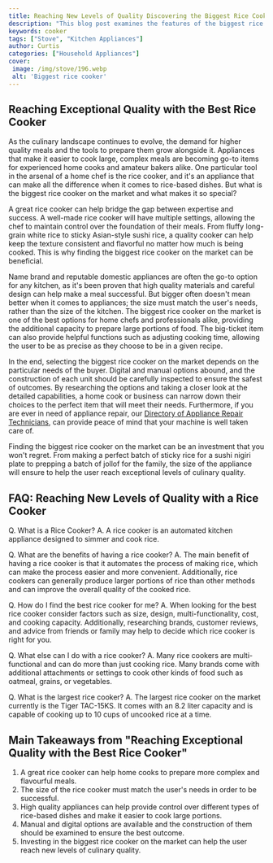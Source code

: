 ```yaml
---
title: Reaching New Levels of Quality Discovering the Biggest Rice Cooker
description: "This blog post examines the features of the biggest rice cooker available covering the potential of high quality cooking and finding the best version to meet individual needs"
keywords: cooker
tags: ["Stove", "Kitchen Appliances"]
author: Curtis
categories: ["Household Appliances"]
cover: 
 image: /img/stove/196.webp
 alt: 'Biggest rice cooker'
---
```

## Reaching Exceptional Quality with the Best Rice Cooker

As the culinary landscape continues to evolve, the demand for higher quality meals and the tools to prepare them grow alongside it. Appliances that make it easier to cook large, complex meals are becoming go-to items for experienced home cooks and amateur bakers alike. One particular tool in the arsenal of a home chef is the rice cooker, and it's an appliance that can make all the difference when it comes to rice-based dishes. But what is the biggest rice cooker on the market and what makes it so special?

A great rice cooker can help bridge the gap between expertise and success. A well-made rice cooker will have multiple settings, allowing the chef to maintain control over the foundation of their meals. From fluffy long-grain white rice to sticky Asian-style sushi rice, a quality cooker can help keep the texture consistent and flavorful no matter how much is being cooked. This is why finding the biggest rice cooker on the market can be beneficial.

Name brand and reputable domestic appliances are often the go-to option for any kitchen, as it's been proven that high quality materials and careful design can help make a meal successful. But bigger often doesn't mean better when it comes to appliances; the size must match the user's needs, rather than the size of the kitchen. The biggest rice cooker on the market is one of the best options for home chefs and professionals alike, providing the additional capacity to prepare large portions of food. The big-ticket item can also provide helpful functions such as adjusting cooking time, allowing the user to be as precise as they choose to be in a given recipe.

In the end, selecting the biggest rice cooker on the market depends on the particular needs of the buyer. Digital and manual options abound, and the construction of each unit should be carefully inspected to ensure the safest of outcomes. By researching the options and taking a closer look at the detailed capabilities, a home cook or business can narrow down their choices to the perfect item that will meet their needs. Furthermore, if you are ever in need of appliance repair, our [Directory of Appliance Repair Technicians](./pages/appliance-repair-technicians), can provide peace of mind that your machine is well taken care of. 

Finding the biggest rice cooker on the market can be an investment that you won't regret. From making a perfect batch of sticky rice for a sushi nigiri plate to prepping a batch of jollof for the family, the size of the appliance will ensure to help the user reach exceptional levels of culinary quality.

## FAQ: Reaching New Levels of Quality with a Rice Cooker

Q. What is a Rice Cooker? 
A. A rice cooker is an automated kitchen appliance designed to simmer and cook rice. 

Q. What are the benefits of having a rice cooker? 
A. The main benefit of having a rice cooker is that it automates the process of making rice, which can make the process easier and more convenient. Additionally, rice cookers can generally produce larger portions of rice than other methods and can improve the overall quality of the cooked rice. 

Q. How do I find the best rice cooker for me? 
A. When looking for the best rice cooker consider factors such as size, design, multi-functionality, cost, and cooking capacity. Additionally, researching brands, customer reviews, and advice from friends or family may help to decide which rice cooker is right for you. 

Q. What else can I do with a rice cooker? 
A. Many rice cookers are multi-functional and can do more than just cooking rice. Many brands come with additional attachments or settings to cook other kinds of food such as oatmeal, grains, or vegetables. 

Q. What is the largest rice cooker? 
A. The largest rice cooker on the market currently is the Tiger TAC-15KS. It comes with an 8.2 liter capacity and is capable of cooking up to 10 cups of uncooked rice at a time.

## Main Takeaways from "Reaching Exceptional Quality with the Best Rice Cooker"
1. A great rice cooker can help home cooks to prepare more complex and flavourful meals. 
2. The size of the rice cooker must match the user's needs in order to be successful.
3. High quality appliances can help provide control over different types of rice-based dishes and make it easier to cook large portions.
4. Manual and digital options are available and the construction of them should be examined to ensure the best outcome.
5. Investing in the biggest rice cooker on the market can help the user reach new levels of culinary quality.
